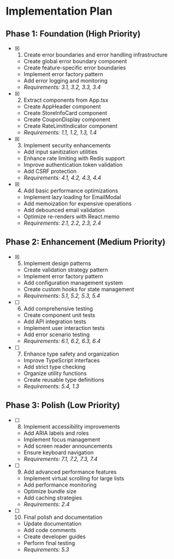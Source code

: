 # Implementation Plan

## Phase 1: Foundation (High Priority)

- [x] 1. Create error boundaries and error handling infrastructure
  - Create global error boundary component
  - Create feature-specific error boundaries
  - Implement error factory pattern
  - Add error logging and monitoring
  - _Requirements: 3.1, 3.2, 3.3, 3.4_

- [x] 2. Extract components from App.tsx
  - Create AppHeader component
  - Create StoreInfoCard component  
  - Create CouponDisplay component
  - Create RateLimitIndicator component
  - _Requirements: 1.1, 1.2, 1.3, 1.4_

- [x] 3. Implement security enhancements
  - Add input sanitization utilities
  - Enhance rate limiting with Redis support
  - Improve authentication token validation
  - Add CSRF protection
  - _Requirements: 4.1, 4.2, 4.3, 4.4_

- [x] 4. Add basic performance optimizations
  - Implement lazy loading for EmailModal
  - Add memoization for expensive operations
  - Add debounced email validation
  - Optimize re-renders with React.memo
  - _Requirements: 2.1, 2.2, 2.3, 2.4_

## Phase 2: Enhancement (Medium Priority)

- [x] 5. Implement design patterns
  - Create validation strategy pattern
  - Implement error factory pattern
  - Add configuration management system
  - Create custom hooks for state management
  - _Requirements: 5.1, 5.2, 5.3, 5.4_

- [ ] 6. Add comprehensive testing
  - Create component unit tests
  - Add API integration tests
  - Implement user interaction tests
  - Add error scenario testing
  - _Requirements: 6.1, 6.2, 6.3, 6.4_

- [ ] 7. Enhance type safety and organization
  - Improve TypeScript interfaces
  - Add strict type checking
  - Organize utility functions
  - Create reusable type definitions
  - _Requirements: 5.4, 1.3_

## Phase 3: Polish (Low Priority)

- [ ] 8. Implement accessibility improvements
  - Add ARIA labels and roles
  - Implement focus management
  - Add screen reader announcements
  - Ensure keyboard navigation
  - _Requirements: 7.1, 7.2, 7.3, 7.4_

- [ ] 9. Add advanced performance features
  - Implement virtual scrolling for large lists
  - Add performance monitoring
  - Optimize bundle size
  - Add caching strategies
  - _Requirements: 2.4_

- [ ] 10. Final polish and documentation
  - Update documentation
  - Add code comments
  - Create developer guides
  - Perform final testing
  - _Requirements: 5.3_